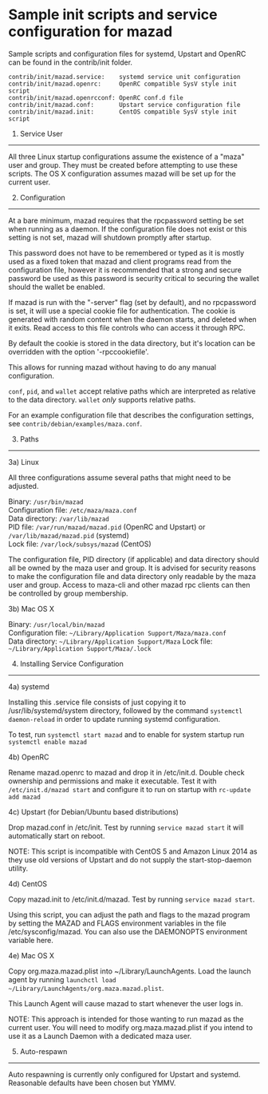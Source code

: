 Sample init scripts and service configuration for mazad
==========================================================

Sample scripts and configuration files for systemd, Upstart and OpenRC
can be found in the contrib/init folder.

    contrib/init/mazad.service:    systemd service unit configuration
    contrib/init/mazad.openrc:     OpenRC compatible SysV style init script
    contrib/init/mazad.openrcconf: OpenRC conf.d file
    contrib/init/mazad.conf:       Upstart service configuration file
    contrib/init/mazad.init:       CentOS compatible SysV style init script

1. Service User
---------------------------------

All three Linux startup configurations assume the existence of a "maza" user
and group.  They must be created before attempting to use these scripts.
The OS X configuration assumes mazad will be set up for the current user.

2. Configuration
---------------------------------

At a bare minimum, mazad requires that the rpcpassword setting be set
when running as a daemon.  If the configuration file does not exist or this
setting is not set, mazad will shutdown promptly after startup.

This password does not have to be remembered or typed as it is mostly used
as a fixed token that mazad and client programs read from the configuration
file, however it is recommended that a strong and secure password be used
as this password is security critical to securing the wallet should the
wallet be enabled.

If mazad is run with the "-server" flag (set by default), and no rpcpassword is set,
it will use a special cookie file for authentication. The cookie is generated with random
content when the daemon starts, and deleted when it exits. Read access to this file
controls who can access it through RPC.

By default the cookie is stored in the data directory, but it's location can be overridden
with the option '-rpccookiefile'.

This allows for running mazad without having to do any manual configuration.

`conf`, `pid`, and `wallet` accept relative paths which are interpreted as
relative to the data directory. `wallet` *only* supports relative paths.

For an example configuration file that describes the configuration settings,
see `contrib/debian/examples/maza.conf`.

3. Paths
---------------------------------

3a) Linux

All three configurations assume several paths that might need to be adjusted.

Binary:              `/usr/bin/mazad`  
Configuration file:  `/etc/maza/maza.conf`  
Data directory:      `/var/lib/mazad`  
PID file:            `/var/run/mazad/mazad.pid` (OpenRC and Upstart) or `/var/lib/mazad/mazad.pid` (systemd)  
Lock file:           `/var/lock/subsys/mazad` (CentOS)  

The configuration file, PID directory (if applicable) and data directory
should all be owned by the maza user and group.  It is advised for security
reasons to make the configuration file and data directory only readable by the
maza user and group.  Access to maza-cli and other mazad rpc clients
can then be controlled by group membership.

3b) Mac OS X

Binary:              `/usr/local/bin/mazad`  
Configuration file:  `~/Library/Application Support/Maza/maza.conf`  
Data directory:      `~/Library/Application Support/Maza`
Lock file:           `~/Library/Application Support/Maza/.lock`

4. Installing Service Configuration
-----------------------------------

4a) systemd

Installing this .service file consists of just copying it to
/usr/lib/systemd/system directory, followed by the command
`systemctl daemon-reload` in order to update running systemd configuration.

To test, run `systemctl start mazad` and to enable for system startup run
`systemctl enable mazad`

4b) OpenRC

Rename mazad.openrc to mazad and drop it in /etc/init.d.  Double
check ownership and permissions and make it executable.  Test it with
`/etc/init.d/mazad start` and configure it to run on startup with
`rc-update add mazad`

4c) Upstart (for Debian/Ubuntu based distributions)

Drop mazad.conf in /etc/init.  Test by running `service mazad start`
it will automatically start on reboot.

NOTE: This script is incompatible with CentOS 5 and Amazon Linux 2014 as they
use old versions of Upstart and do not supply the start-stop-daemon utility.

4d) CentOS

Copy mazad.init to /etc/init.d/mazad. Test by running `service mazad start`.

Using this script, you can adjust the path and flags to the mazad program by
setting the MAZAD and FLAGS environment variables in the file
/etc/sysconfig/mazad. You can also use the DAEMONOPTS environment variable here.

4e) Mac OS X

Copy org.maza.mazad.plist into ~/Library/LaunchAgents. Load the launch agent by
running `launchctl load ~/Library/LaunchAgents/org.maza.mazad.plist`.

This Launch Agent will cause mazad to start whenever the user logs in.

NOTE: This approach is intended for those wanting to run mazad as the current user.
You will need to modify org.maza.mazad.plist if you intend to use it as a
Launch Daemon with a dedicated maza user.

5. Auto-respawn
-----------------------------------

Auto respawning is currently only configured for Upstart and systemd.
Reasonable defaults have been chosen but YMMV.
